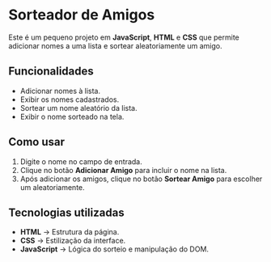 # Sorteador de Amigos

Este é um pequeno projeto em **JavaScript**, **HTML** e **CSS** que permite adicionar nomes a uma lista e sortear aleatoriamente um amigo.

## Funcionalidades
- Adicionar nomes à lista.
- Exibir os nomes cadastrados.
- Sortear um nome aleatório da lista.
- Exibir o nome sorteado na tela.

## Como usar
1. Digite o nome no campo de entrada.
2. Clique no botão **Adicionar Amigo** para incluir o nome na lista.
3. Após adicionar os amigos, clique no botão **Sortear Amigo** para escolher um aleatoriamente.

## Tecnologias utilizadas
- **HTML** → Estrutura da página.
- **CSS** → Estilização da interface.
- **JavaScript** → Lógica do sorteio e manipulação do DOM.
